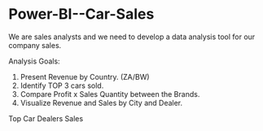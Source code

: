 # Power-BI--Car-Sales

We are sales analysts and we need to develop a data analysis tool for our company sales.

Analysis Goals:
1. Present Revenue by Country. (ZA/BW)
2. Identify TOP 3 cars sold.
3. Compare Profit x Sales Quantity between the Brands.
4. Visualize Revenue and Sales by City and Dealer.

Top Car Dealers
Sales
